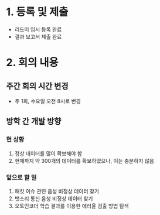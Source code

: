 # 1. 등록 및 제출

- 리드미 임시 등록 완료
- 결과 보고서 제출 완료

# 2. 회의 내용

## 주간 회의 시간 변경

- 주 1회, 수요일 오전 8시로 변경

## 방학 간 개발 방향

### 현 상황

1. 정상 데이터를 많이 확보해야 함
2. 현재까지 약 300개의 데이터를 확보하였으나, 이는 충분하지 않음

### 앞으로 할 일

1. 패킷 이슈 관련 음성 비정상 데이터 찾기
2. 뱃소리 통신 음성 비정상 데이터 찾기
3. 오토인코더 학습 결과를 이용한 에러율 검출 방법 탐색
